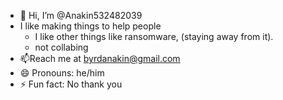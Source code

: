 - 👋 Hi, I’m @Anakin532482039
- I like making things to help people
  - I like other things like ransomware, (staying away from it).
  - not collabing
- 📫Reach me at byrdanakin@gmail.com
- 😄 Pronouns: he/him
- ⚡ Fun fact: No thank you

